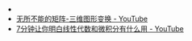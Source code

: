 - 
- [无所不能的矩阵-三维图形变换 - YouTube](https://www.youtube.com/watch?v=lNm37NYwfz4)
- [7分钟让你明白线性代数和微积分有什么用 - YouTube](https://www.youtube.com/watch?v=v2uHiBH85mk)
